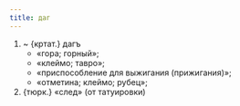 ```yaml
---
title: даг
---
```


1. ~ {кртат.} дагъ
    * «гора; горный»;
    * «клеймо; тавро»;
    * «приспособление для выжигания (прижигания)»;
    * «отметина; клеймо; рубец»;
2. {тюрк.} «след» (от татуировки)
